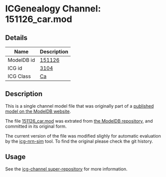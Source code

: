 # ICGenealogy Channel: 151126\_car.mod

## Details

Name | Description
---- | -----------
ModelDB id | [151126](http://senselab.med.yale.edu/ModelDB/ShowModel.cshtml?model=151126)
ICG id | [3104](http://icg.neurotheory.ox.ac.uk/channels/3/3104)
ICG Class | [Ca](http://icg.neurotheory.ox.ac.uk/channels/3)

## Description

This is a single channel model file that was originally part of a [published model on the ModelDB website](http://senselab.med.yale.edu/mModelDB/ShowModel.cshtml?model=151126).


The file [151126\_car.mod](151126_car.mod) was extrated from [the ModelDB repository](http://senselab.med.yale.edu/ModelDB/ShowModel.cshtml?model=151126), and committed in its original form.

The current version of the file was modified slighly for automatic evaluation by the [icg-nrn-sim](https://github.com/icgenealogy/icg-nrn-sim) tool. To find the original please check the git history.


## Usage

See the [icg-channel super-repository](https://github.com/icgenealogy/icg-channels) for more information.